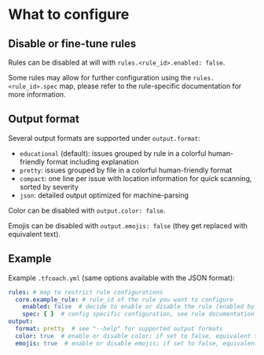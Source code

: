# What to configure

## Disable or fine-tune rules

Rules can be disabled at will with `rules.<rule_id>.enabled: false`.

Some rules may allow for further configuration using the `rules.<rule_id>.spec` map, please refer to the rule-specific
documentation for more information.

## Output format

Several output formats are supported under `output.format`:

- `educational` (default): issues grouped by rule in a colorful human-friendly format including explanation
- `pretty`: issues grouped by file in a colorful human-friendly format
- `compact`: one line per issue with location information for quick scanning, sorted by severity
- `json`: detailed output optimized for machine-parsing

Color can be disabled with `output.color: false`.

Emojis can be disabled with `output.emojis: false` (they get replaced with equivalent text).

## Example

Example `.tfcoach.yml` (same options available with the JSON format):

```yaml
rules: # map to restrict rule configurations
  core.example_rule: # rule_id of the rule you want to configure
    enabled: false  # decide to enable or disable the rule (enabled by default)
    spec: { }  # config specific configuration, see rule documentation
output:
  format: pretty  # see "--help" for supported output formats
  color: true  # enable or disable color; if set to false, equivalent to the "--no-color" flag
  emojis: true  # enable or disable emojis; if set to false, equivalent to the "--no-emojis" flag
```
